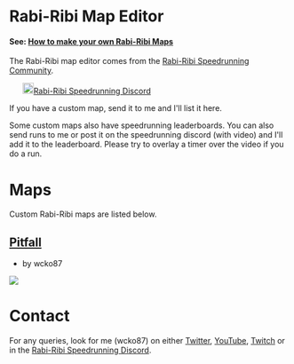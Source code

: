 # Rabi-Ribi Map Editor

#### See: [How to make your own Rabi-Ribi Maps](https://wcko87.github.io/rabiribi-map-editing/)

The Rabi-Ribi map editor comes from the [Rabi-Ribi Speedrunning Community](http://www.speedrun.com/rabiribi).

&nbsp;&nbsp;&nbsp;&nbsp;&nbsp;&nbsp;<a href="https://discord.gg/dDfpNAr"><img src="https://discordapp.com/assets/f8389ca1a741a115313bede9ac02e2c0.svg" height="20" />Rabi-Ribi Speedrunning Discord</a>

If you have a custom map, send it to me and I'll list it here.

Some custom maps also have speedrunning leaderboards. You can also send runs to me or post it on the speedrunning discord (with video) and I'll add it to the leaderboard. Please try to overlay a timer over the video if you do a run.

# Maps

Custom Rabi-Ribi maps are listed below.

## [Pitfall](maps/pitfall/)

* by wcko87

![](https://user-images.githubusercontent.com/27341392/29963766-97ab1f86-8f3a-11e7-91ff-0eb0b6d52b8e.png)


# Contact

For any queries, look for me (wcko87) on either [Twitter](https://twitter.com/wcko87), [YouTube](https://www.youtube.com/user/wcko87), [Twitch](https://www.twitch.tv/wcko87) or in the [Rabi-Ribi Speedrunning Discord](https://discord.gg/dDfpNAr).
